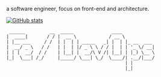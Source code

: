 <!--
**thonatos/thonatos** is a ✨ _special_ ✨ repository because its `README.md` (this file) appears on your GitHub profile.

Here are some ideas to get you started:

- 🔭 I’m currently working on ...
- 🌱 I’m currently learning ...
- 👯 I’m looking to collaborate on ...
- 🤔 I’m looking for help with ...
- 💬 Ask me about ...
- 📫 How to reach me: ...
- 😄 Pronouns: ...
- ⚡ Fun fact: ...
-->

a software engineer, focus on front-end and architecture.

[![GitHub stats](https://github-readme-stats.vercel.app/api?username=thonatos&theme=dracula&bg_color=30,829a82,8264ff&title_color=fff&text_color=fff)](https://github.com/thonatos)


```
 ______         __  _____              ____            
|  ____|       / / |  __ \            / __ \           
| |__ ___     / /  | |  | | _____   _| |  | |_ __  ___ 
|  __/ _ \   / /   | |  | |/ _ \ \ / / |  | | '_ \/ __|
| | |  __/  / /    | |__| |  __/\ V /| |__| | |_) \__ \
|_|  \___| /_/     |_____/ \___| \_/  \____/| .__/|___/
                                            | |        
                                            |_|    
```
